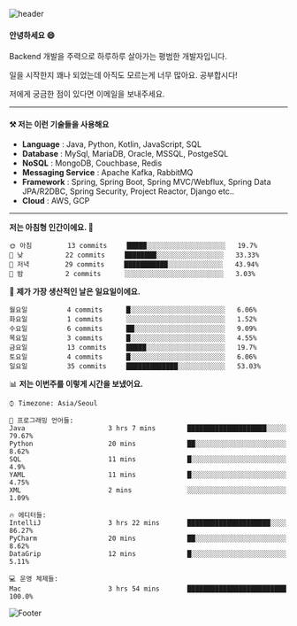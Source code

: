 ![header](https://capsule-render.vercel.app/api?type=waving&color=gradient&height=250&section=header&text=Wondeok%20Kang&fontSize=60&animation=fadeIn&fontAlignY=38&desc=a.k.a.%20Wade%2C%20Deogicorgi%20&descAlignY=61&descAlign=66&descSize=25&customColorList=4)



#### 안녕하세요 😄
Backend 개발을 주력으로 하루하루 살아가는 평범한 개발자입니다.

일을 시작한지 꽤나 되었는데 아직도 모르는게 너무 많아요. 공부합시다!

저에게 궁금한 점이 있다면 이메일을 보내주세요. 

---

#### ⚒️ 저는 이런 기술들을 사용해요

- **Language** : Java, Python, Kotlin, JavaScript, SQL
- **Database** : MySql, MariaDB, Oracle, MSSQL, PostgeSQL
- **NoSQL** : MongoDB, Couchbase, Redis
- **Messaging Service** : Apache Kafka, RabbitMQ
- **Framework** : Spring, Spring Boot, Spring MVC/Webflux, Spring Data JPA/R2DBC, Spring Security, Project Reactor, Django etc..
- **Cloud** : AWS, GCP
---

<!--
[![Solved.ac Profile](http://mazassumnida.wtf/api/v2/generate_badge?boj=deogicorgi)](https://solved.ac/deogicorgi/)
-->

<!--START_SECTION:waka-->
**저는 아침형 인간이에요. 🐤** 

```text
🌞 아침         13 commits     █████░░░░░░░░░░░░░░░░░░░░   19.7% 
🌆 낮　         22 commits     ████████░░░░░░░░░░░░░░░░░   33.33% 
🌃 저녁         29 commits     ███████████░░░░░░░░░░░░░░   43.94% 
🌙 밤　         2 commits      ░░░░░░░░░░░░░░░░░░░░░░░░░   3.03%

```
📅 **제가 가장 생산적인 날은 일요일이에요.** 

```text
월요일          4 commits      █░░░░░░░░░░░░░░░░░░░░░░░░   6.06% 
화요일          1 commits      ░░░░░░░░░░░░░░░░░░░░░░░░░   1.52% 
수요일          6 commits      ██░░░░░░░░░░░░░░░░░░░░░░░   9.09% 
목요일          3 commits      █░░░░░░░░░░░░░░░░░░░░░░░░   4.55% 
금요일          13 commits     █████░░░░░░░░░░░░░░░░░░░░   19.7% 
토요일          4 commits      █░░░░░░░░░░░░░░░░░░░░░░░░   6.06% 
일요일          35 commits     █████████████░░░░░░░░░░░░   53.03%

```


📊 **저는 이번주를 이렇게 시간을 보냈어요.** 

```text
⌚︎ Timezone: Asia/Seoul

💬 프로그래밍 언어들: 
Java                     3 hrs 7 mins        ████████████████████░░░░░   79.67% 
Python                   20 mins             ██░░░░░░░░░░░░░░░░░░░░░░░   8.62% 
SQL                      11 mins             █░░░░░░░░░░░░░░░░░░░░░░░░   4.9% 
YAML                     11 mins             █░░░░░░░░░░░░░░░░░░░░░░░░   4.75% 
XML                      2 mins              ░░░░░░░░░░░░░░░░░░░░░░░░░   1.09%

🔥 에디터들: 
IntelliJ                 3 hrs 22 mins       █████████████████████░░░░   86.27% 
PyCharm                  20 mins             ██░░░░░░░░░░░░░░░░░░░░░░░   8.62% 
DataGrip                 12 mins             █░░░░░░░░░░░░░░░░░░░░░░░░   5.11%

💻 운영 체제들: 
Mac                      3 hrs 54 mins       █████████████████████████   100.0%

```


<!--END_SECTION:waka-->

![Footer](https://capsule-render.vercel.app/api?type=waving&color=auto&height=200&section=footer&&customColorList=4)
<!--
**deogicorgi/deogicorgi** is a ✨ _special_ ✨ repository because its `README.md` (this file) appears on your GitHub profile.

Here are some ideas to get you started:

- 🔭 I’m currently working on ...
- 🌱 I’m currently learning ...
- 👯 I’m looking to collaborate on ...
- 🤔 I’m looking for help with ...
- 💬 Ask me about ...
- 📫 How to reach me: ...
- 😄 Pronouns: ...
- ⚡ Fun fact: ...
-->

